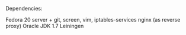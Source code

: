 Dependencies:

Fedora 20 server + git, screen, vim, iptables-services
nginx (as reverse proxy)
Oracle JDK 1.7
Leiningen



